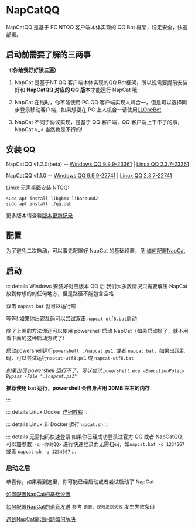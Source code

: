 # NapCatQQ
NapCatQQ 是基于 PC NTQQ 客户端本体实现的 QQ Bot 框架，稳定安全，快速部署。

## 启动前需要了解的三两事
**（!你给我好好读三遍）**

1. NapCat 是基于NT QQ 客户端本体实现的QQ Bot框架，所以说需要提前安装好和 **NapCatQQ 对应的 QQ 版本**才能运行 NapCat 哦

2. NapCat 在线时，你不能使用 PC QQ 客户端实现人鸡合一，但是可以选择同步登录移动客户端，如果想要在 PC 上人机合一请使用[LLOneBot](https://github.com/LLOneBot/LLOneBot)

3. NapCat 不同于协议实现，是基于 QQ 客户端，QQ 客户端上干不了的事，NapCat >_< 当然也是不行的!


## 安装 QQ

NapCatQQ v1.2.0(beta) -- [Windows QQ 9.9.9-23361](https://dldir1.qq.com/qqfile/qq/QQNT/5e09ff15/QQ9.9.9.23361_x64.exe) | [Linux QQ 2.3.7-23361](https://dldir1.qq.com/qqfile/qq/QQNT/Linux/QQ_3.2.7_240428_amd64_01.deb)

NapCatQQ v1.1.0 -- [Windows QQ 9.9.9-22741](https://dldir1.qq.com/qqfile/qq/QQNT/Windows/QQ_9.9.9_240403_x64_01.exe) | [Linux QQ 2.3.7-22741](https://dldir1.qq.com/qqfile/qq/QQNT/Linux/QQ_3.2.7_240403_amd64_01.deb)

Linux 无需桌面安装 NTQQ:

```shell
sudo apt install libgbm1 libasound2
sudo apt install ./qq.deb
```

更多版本请查看[版本更新记录](./version.md)

## 配置

为了避免二次启动，可以事先配置好 NapCat 的基础设置，见 [如何配置NapCat](./config.md)

## 启动

::: details Windows
安装好对应版本 QQ 后 我们大多数情况只需要解压 NapCat 放到你想的的任何地方，但是路径不能包含空格

双击 `napcat.bat` 就可以运行啦

等等! 如果你出现乱码可以尝试双击 `napcat-utf8.bat`启动

除了上面的方法你还可以使用 powershell 启动 NapCat（如果启动好了，就不用看下面的这种启动方式了）

启动powershell运行`powershell ./napcat.ps1`, 或者 `napcat.bat`，如果出现乱码，可以尝试运行`napcat-utf8.ps1` 或 `napcat-utf8.bat`

*如果出现 powershell 运行不了，可以尝试 `powershell.exe -ExecutionPolicy Bypass -File ".\napcat.ps1"`*

**推荐使用 bat 运行，powershell 会自身占用 20MB 左右的内存**

:::

::: details Linux Docker
[详细教程](https://github.com/NapNeko/NapCat-Docker)
:::

::: details Linux 非 Docker
运行`napcat.sh`
:::

::: details 无需扫码快速登录
如果你已经成功登录过官方 QQ 或者 NapCatQQ，可以加参数` -q <你的QQ>` 进行快速登录而无需扫码，如`napcat.bat -q 1234567` 或者 `napcat.sh -q 1234567`
:::

### 启动之后
恭喜你，如果看到这里，你可能已经启动或者尝试启动了 NapCat

[如何配置NapCat的基础设置](/zh-CN/guide/config.md)

[如何配置NapCat的语音发送](/zh-CN/guide/faq.md) 参考 `语音、视频发送失败` 发生失败条目

[遇到NapCat崩溃问题如何解决](/zh-CN/guide/faq.md)